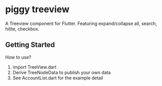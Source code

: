 # piggy treeview

A Treeview component for Flutter.
Featuring expand/collapse all, search, hilite, checkbox.

## Getting Started

How to use? 
1. import TreeView.dart
2. Derive TreeNodeData to publish your own data
3. See AccountList.dart for the example detail

